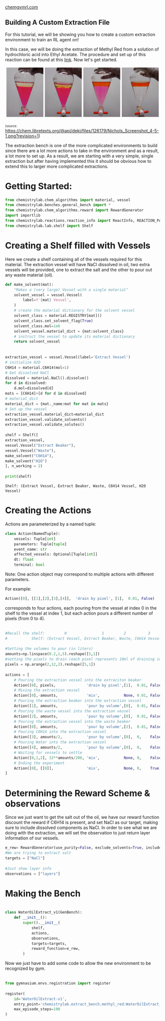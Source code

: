[chemgymrl.com](https://chemgymrl.com/)

## Building A Custom Extraction File

For this tutorial, we will be showing you how to create a custom extraction environment to train an RL agent on!

In this case, we will be doing the extraction of Methyl Red from a solution of hydrochloric acid into Ethyl Acetate.
The procedure and set up of this reaction can be found at this
[link](https://chem.libretexts.org/Bookshelves/Organic_Chemistry/Book%3A_Organic_Chemistry_Lab_Techniques_(Nichols)/04%3A_Extraction/4.06%3A_Step-by-Step_Procedures_For_Extractions).
Now let's get started.

![custom extraction](tutorial_figures/custom-extraction/custom-extraction.png)

<a style="font-size: 10px">(source: https://chem.libretexts.org/@api/deki/files/126179/Nichols_Screenshot_4-5-1.png?revision=1)</a>

The extraction bench is one of the more complicated environments to build since there are a lot more actions to take in
the environment and as a result, a lot more to set up. As a result, we are starting with a very simple, single extraction
but after having implemented this it should be obvious how to extend this to larger more complicated extractions.


# Getting Started:

```python
from chemistrylab.chem_algorithms import material, vessel
from chemistrylab.benches.general_bench import *
from chemistrylab.chem_algorithms.reward import RewardGenerator
import importlib
from chemistrylab.reactions.reaction_info import ReactInfo, REACTION_PATH
from chemistrylab.lab.shelf import Shelf

```

# Creating a Shelf filled with Vessels

Here we create a shelf containing all of the vessels required for this material. The extraction vessel will have NaCl dissolved in oil, two extra vessels will be provided, one to extract the salt and the other to pour out any waste material (oil).

```python
def make_solvent(mat):
    "Makes a (very large) Vessel with a single material"
    solvent_vessel = vessel.Vessel(
        label=f'{mat} Vessel',
    )
    # create the material dictionary for the solvent vessel
    solvent_class = material.REGISTRY[mat]()
    solvent_class.set_solvent_flag(True)
    solvent_class.mol=1e6
    solvent_vessel.material_dict = {mat:solvent_class}
    # instruct the vessel to update its material dictionary
    return solvent_vessel


extraction_vessel = vessel.Vessel(label='Extract Vessel')
# initialize H2O
C6H14 = material.C6H14(mol=1)
# Get dissolved NaCl
dissolved = material.NaCl().dissolve()
for d in dissolved:
    d.mol=dissolved[d]
mats = [C6H14]+[d for d in dissolved]
# material_dict
material_dict = {mat._name:mat for mat in mats}
# Set up the vessel
extraction_vessel.material_dict=material_dict
extraction_vessel.validate_solvents()
extraction_vessel.validate_solutes()

shelf = Shelf([  
extraction_vessel,
vessel.Vessel("Extract Beaker"),
vessel.Vessel("Waste"),
make_solvent("C6H14"),
make_solvent("H2O")
], n_working = 2)

print(shelf)

```

```
Shelf: (Extract Vessel, Extract Beaker, Waste, C6H14 Vessel, H2O Vessel)
```

# Creating the Actions

Actions are parameterized by a named tuple:
```python
class Action(NamedTuple):
    vessels: Tuple[int]
    parameters: Tuple[tuple]
    event_name: str
    affected_vessels: Optional[Tuple[int]]
    dt: float
    terminal: bool
```

Note: One action object may correspond to multiple actions with different parameters.

For example:
```python
Action([0], [[1],[2],[3],[4]],  'drain by pixel', [1],  0.01, False)
```
corresponds to four actions, each pouring from the vessel at index 0 in the shelf to the vessel at index 1, but each action pours a different number of pixels (from 0 to 4).


```python

#Recall the shelf:         0                1         2          3           4
#           Shelf: (Extract Vessel, Extract Beaker, Waste, C6H14 Vessel, H2O Vessel)

#Setting the volumes to pour (in liters)
amounts=np.linspace(0.2,1,5).reshape([5,1])
#setting the pixels to drain (each pixel represents 10ml of draining in this case)
pixels = np.arange(2,12,2).reshape([5,1])
        
actions = [
    # Pouring the extraction vessel into the extraciton beaker
    Action([0], pixels,              'drain by pixel',[1],  0.01, False),
    # Mixing the extraction vessel
    Action([0],-amounts,             'mix',           None, 0.01, False),
    # Pouring the extraction beaker into the extraction vessel
    Action([1], amounts,             'pour by volume',[0],  0.01, False),
    # Pouring the waste vessel into the extraction vessel
    Action([2], amounts,             'pour by volume',[0],  0.01, False),
    # Pouring the extraction vessel into the waste beaker
    Action([0], amounts,             'pour by volume',[2],  0.01, False),
    # Pouring C6H14 into the extraction vessel
    Action([3], amounts/2,           'pour by volume',[0],  0,    False),
    # Pouring Water into the extraction vessel
    Action([4], amounts/2,           'pour by volume',[0],  0,    False),
    # Waiting for vessels to settle
    Action([0,1,2], 32**amounts/200, 'mix',           None, 0,    False),
    # Ending the experiment
    Action([0], [[0]],               'mix',           None, 0,    True)
]
```

# Determining the Reward Scheme & observations

Since we just want to get the salt out of the oil, we have our reward function discount the reward if C6H14 is present, and set NaCl as our target, making sure to include dissolved components as NaCl. In order to see what we are doing with the extraction, we will set the observation to just return layer information of our vessels.

```python
e_rew= RewardGenerator(use_purity=False, exclude_solvents=True, include_dissolved=True, exclude_mat="C6H14")
#We are trying to extract salt
targets = ["NaCl"]

#Just show layer info
observations = ["layers"]

```

# Making the Bench


```python

class WaterOilExtract_v1(GenBench):
    def __init__():
        super().__init__(
            shelf,
            actions,
            observations,
            targets=targets,
            reward_function=e_rew,
        )

```


Now we just have to add some code to allow the new environment to be recognized by gym.

```python

from gymnasium.envs.registration import register

register(
    id='WaterOilExtract-v1',
    entry_point='chemistrylab.extract_bench.methyl_red:WaterOilExtract_v1',
    max_episode_steps=100
)
```


